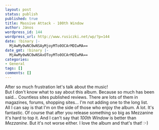 ```yaml
---
layout: post
status: publish
published: true
title: Massive Attack - 100th Window
author: János
wordpress_id: 144
wordpress_url: http://www.rusiczki.net/wp/?p=144
date: !binary |-
  MjAwMy0wNC0wNSAyMjoyMTo0OCArMDIwMA==
date_gmt: !binary |-
  MjAwMy0wNC0wNSAxOToyMTo0OCArMDIwMA==
categories:
- General
tags: []
comments: []
---
```

<p>After so much frustration let's talk about the music!<br />
But I don't know what to say about this album. Because so much has been said... Countless sites published reviews. There are lots of them in magazines, forums, shopping sites... I'm not adding one to the long list.<br />
All I can say is that I'm on the side of those who enjoy the album. A lot. It's fantastic. Of course that after you release something so big as Mezzanine it's hard to top it. And I can't say that <i>100th Window</i> is better than <i>Mezzanine</i>. But it's not worse either. I love the album and that's that! :-)</p>
